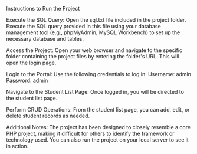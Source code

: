 
Instructions to Run the Project

Execute the SQL Query:
Open the sql.txt file included in the project folder.
Execute the SQL query provided in this file using your database management tool (e.g., phpMyAdmin, MySQL Workbench) to set up the necessary database and tables.

Access the Project:
Open your web browser and navigate to the specific folder containing the project files by entering the folder's URL. This will open the login page.

Login to the Portal:
Use the following credentials to log in:
Username: admin
Password: admin

Navigate to the Student List Page:
Once logged in, you will be directed to the student list page.

Perform CRUD Operations:
From the student list page, you can add, edit, or delete student records as needed.

Additional Notes:
The project has been designed to closely resemble a core PHP project, making it difficult for others to identify the framework or technology used.
You can also run the project on your local server to see it in action.
